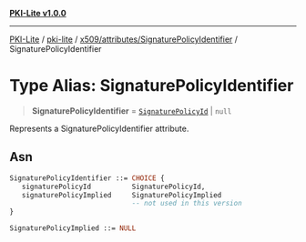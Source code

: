[**PKI-Lite v1.0.0**](../../../../../README.md)

---

[PKI-Lite](../../../../../README.md) / [pki-lite](../../../../README.md) / [x509/attributes/SignaturePolicyIdentifier](../README.md) / SignaturePolicyIdentifier

# Type Alias: SignaturePolicyIdentifier

> **SignaturePolicyIdentifier** = [`SignaturePolicyId`](../classes/SignaturePolicyId.md) \| `null`

Represents a SignaturePolicyIdentifier attribute.

## Asn

```asn
SignaturePolicyIdentifier ::= CHOICE {
   signaturePolicyId          SignaturePolicyId,
   signaturePolicyImplied     SignaturePolicyImplied
                              -- not used in this version
}

SignaturePolicyImplied ::= NULL
```
